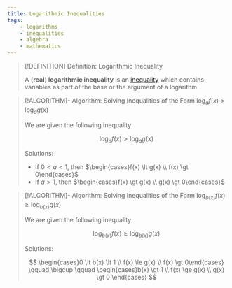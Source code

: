 ```yaml
---
title: Logarithmic Inequalities
tags:
    - logarithms
    - inequalities
    - algebra
    - mathematics
---
```



>[!DEFINITION] Definition: Logarithmic Inequality
>
>A **(real) logarithmic inequality** is an [inequality](./index.md) which contains variables as part of the base or the argument of a logarithm.
>

>[!ALGORITHM]- Algorithm: Solving Inequalities of the Form $\log_a f(x) \gt \log_a g(x)$
>
>We are given the following inequality:
>
>$$
>\log_a f(x) \gt \log_a g(x)
>$$
>
>Solutions:
>- If $0 \lt a \lt 1$, then $\begin{cases}f(x) \lt g(x) \\ f(x) \gt 0\end{cases}$
>- If $a \gt 1$, then $\begin{cases}f(x) \gt g(x) \\ g(x) \gt 0\end{cases}$
>

>[!ALGORITHM]- Algorithm: Solving Inequalities of the Form $\log_{b(x)}f(x) \ge \log_{b(x)} g(x)$
>
>We are given the following inequality:
>
>$$
>\log_{b(x)}f(x) \ge \log_{b(x)} g(x)
>$$
>
>Solutions:
>
>$$
>\begin{cases}0 \lt b(x) \lt 1 \\ f(x) \le g(x) \\ f(x) \gt 0\end{cases} \qquad \bigcup \qquad \begin{cases}b(x) \gt 1 \\ f(x) \ge g(x) \\ g(x) \gt 0 \end{cases}
>$$
>